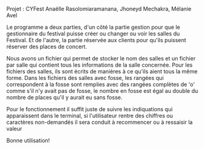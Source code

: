 Projet : CYFest
Anaëlle Rasolomiaramanana, Jhoneyd Mechakra, Mélanie Avel

Le programme a deux parties, d'un côté la partie gestion pour que le gestionnaire du festival puisse créer ou changer ou voir les salles du Festival. 
Et de l'autre, la partie réservée aux clients pour qu'ils puissent réserver des places de concert.
 
Nous avons un fichier qui permet de stocker le nom des salles et un fichier par salle qui contient tous les informations de la salle concernée.
Pour les fichiers des salles, ils sont écrits de manières à ce qu'ils aient tous la même forme.
Dans les fichiers des salles avec fosse, les rangées qui correspondent à la fosse sont remplies avec des rangées complètes de 'o' comme s'il n'y avait pas de fosse, le nombre en fosse est égal au double du nombre de places qu'il y aurait eu sans fosse.

Pour le fonctionnement il suffit juste de suivre les indiquations qui apparaissent dans le terminal, si l'utilisateur rentre des chiffres ou caractères non-demandés il sera conduit à recommencer ou à ressaisir la valeur

Bonne utilisation!
